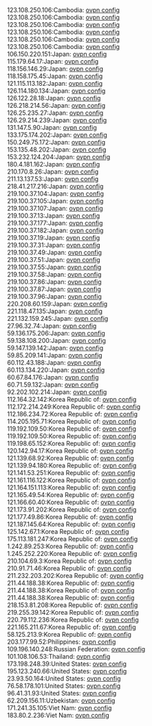 123.108.250.106:Cambodia: [ovpn config](vpn/123_108_250_106.ovpn)  
123.108.250.106:Cambodia: [ovpn config](vpn/123_108_250_106.ovpn)  
123.108.250.106:Cambodia: [ovpn config](vpn/123_108_250_106.ovpn)  
123.108.250.106:Cambodia: [ovpn config](vpn/123_108_250_106.ovpn)  
123.108.250.106:Cambodia: [ovpn config](vpn/123_108_250_106.ovpn)  
123.108.250.106:Cambodia: [ovpn config](vpn/123_108_250_106.ovpn)  
106.150.220.151:Japan: [ovpn config](vpn/106_150_220_151.ovpn)  
115.179.64.17:Japan: [ovpn config](vpn/115_179_64_17.ovpn)  
118.156.146.29:Japan: [ovpn config](vpn/118_156_146_29.ovpn)  
118.158.175.45:Japan: [ovpn config](vpn/118_158_175_45.ovpn)  
121.115.113.182:Japan: [ovpn config](vpn/121_115_113_182.ovpn)  
126.114.180.134:Japan: [ovpn config](vpn/126_114_180_134.ovpn)  
126.122.28.18:Japan: [ovpn config](vpn/126_122_28_18.ovpn)  
126.218.214.56:Japan: [ovpn config](vpn/126_218_214_56.ovpn)  
126.25.235.27:Japan: [ovpn config](vpn/126_25_235_27.ovpn)  
126.29.214.239:Japan: [ovpn config](vpn/126_29_214_239.ovpn)  
131.147.5.90:Japan: [ovpn config](vpn/131_147_5_90.ovpn)  
133.175.174.202:Japan: [ovpn config](vpn/133_175_174_202.ovpn)  
150.249.75.172:Japan: [ovpn config](vpn/150_249_75_172.ovpn)  
153.135.48.202:Japan: [ovpn config](vpn/153_135_48_202.ovpn)  
153.232.124.204:Japan: [ovpn config](vpn/153_232_124_204.ovpn)  
180.4.181.162:Japan: [ovpn config](vpn/180_4_181_162.ovpn)  
210.170.8.26:Japan: [ovpn config](vpn/210_170_8_26.ovpn)  
211.13.137.53:Japan: [ovpn config](vpn/211_13_137_53.ovpn)  
218.41.217.216:Japan: [ovpn config](vpn/218_41_217_216.ovpn)  
219.100.37.104:Japan: [ovpn config](vpn/219_100_37_104.ovpn)  
219.100.37.105:Japan: [ovpn config](vpn/219_100_37_105.ovpn)  
219.100.37.107:Japan: [ovpn config](vpn/219_100_37_107.ovpn)  
219.100.37.13:Japan: [ovpn config](vpn/219_100_37_13.ovpn)  
219.100.37.177:Japan: [ovpn config](vpn/219_100_37_177.ovpn)  
219.100.37.182:Japan: [ovpn config](vpn/219_100_37_182.ovpn)  
219.100.37.19:Japan: [ovpn config](vpn/219_100_37_19.ovpn)  
219.100.37.31:Japan: [ovpn config](vpn/219_100_37_31.ovpn)  
219.100.37.49:Japan: [ovpn config](vpn/219_100_37_49.ovpn)  
219.100.37.51:Japan: [ovpn config](vpn/219_100_37_51.ovpn)  
219.100.37.55:Japan: [ovpn config](vpn/219_100_37_55.ovpn)  
219.100.37.58:Japan: [ovpn config](vpn/219_100_37_58.ovpn)  
219.100.37.86:Japan: [ovpn config](vpn/219_100_37_86.ovpn)  
219.100.37.87:Japan: [ovpn config](vpn/219_100_37_87.ovpn)  
219.100.37.96:Japan: [ovpn config](vpn/219_100_37_96.ovpn)  
220.208.60.159:Japan: [ovpn config](vpn/220_208_60_159.ovpn)  
221.118.47.135:Japan: [ovpn config](vpn/221_118_47_135.ovpn)  
221.132.159.245:Japan: [ovpn config](vpn/221_132_159_245.ovpn)  
27.96.32.74:Japan: [ovpn config](vpn/27_96_32_74.ovpn)  
59.136.175.206:Japan: [ovpn config](vpn/59_136_175_206.ovpn)  
59.138.108.200:Japan: [ovpn config](vpn/59_138_108_200.ovpn)  
59.147.139.142:Japan: [ovpn config](vpn/59_147_139_142.ovpn)  
59.85.209.141:Japan: [ovpn config](vpn/59_85_209_141.ovpn)  
60.112.43.188:Japan: [ovpn config](vpn/60_112_43_188.ovpn)  
60.113.134.220:Japan: [ovpn config](vpn/60_113_134_220.ovpn)  
60.67.84.176:Japan: [ovpn config](vpn/60_67_84_176.ovpn)  
60.71.59.132:Japan: [ovpn config](vpn/60_71_59_132.ovpn)  
92.202.102.214:Japan: [ovpn config](vpn/92_202_102_214.ovpn)  
112.164.32.142:Korea Republic of: [ovpn config](vpn/112_164_32_142.ovpn)  
112.172.214.249:Korea Republic of: [ovpn config](vpn/112_172_214_249.ovpn)  
112.186.234.72:Korea Republic of: [ovpn config](vpn/112_186_234_72.ovpn)  
114.205.195.71:Korea Republic of: [ovpn config](vpn/114_205_195_71.ovpn)  
119.192.109.50:Korea Republic of: [ovpn config](vpn/119_192_109_50.ovpn)  
119.192.109.50:Korea Republic of: [ovpn config](vpn/119_192_109_50.ovpn)  
119.198.65.152:Korea Republic of: [ovpn config](vpn/119_198_65_152.ovpn)  
120.142.94.17:Korea Republic of: [ovpn config](vpn/120_142_94_17.ovpn)  
121.139.68.92:Korea Republic of: [ovpn config](vpn/121_139_68_92.ovpn)  
121.139.94.180:Korea Republic of: [ovpn config](vpn/121_139_94_180.ovpn)  
121.141.53.251:Korea Republic of: [ovpn config](vpn/121_141_53_251.ovpn)  
121.161.116.122:Korea Republic of: [ovpn config](vpn/121_161_116_122.ovpn)  
121.164.151.113:Korea Republic of: [ovpn config](vpn/121_164_151_113.ovpn)  
121.165.49.54:Korea Republic of: [ovpn config](vpn/121_165_49_54.ovpn)  
121.166.60.40:Korea Republic of: [ovpn config](vpn/121_166_60_40.ovpn)  
121.173.91.202:Korea Republic of: [ovpn config](vpn/121_173_91_202.ovpn)  
121.177.49.86:Korea Republic of: [ovpn config](vpn/121_177_49_86.ovpn)  
121.187.145.64:Korea Republic of: [ovpn config](vpn/121_187_145_64.ovpn)  
125.142.67.1:Korea Republic of: [ovpn config](vpn/125_142_67_1.ovpn)  
175.113.181.247:Korea Republic of: [ovpn config](vpn/175_113_181_247.ovpn)  
1.242.89.253:Korea Republic of: [ovpn config](vpn/1_242_89_253.ovpn)  
1.245.252.220:Korea Republic of: [ovpn config](vpn/1_245_252_220.ovpn)  
210.104.69.3:Korea Republic of: [ovpn config](vpn/210_104_69_3.ovpn)  
210.91.71.46:Korea Republic of: [ovpn config](vpn/210_91_71_46.ovpn)  
211.232.203.202:Korea Republic of: [ovpn config](vpn/211_232_203_202.ovpn)  
211.44.188.38:Korea Republic of: [ovpn config](vpn/211_44_188_38.ovpn)  
211.44.188.38:Korea Republic of: [ovpn config](vpn/211_44_188_38.ovpn)  
211.44.188.38:Korea Republic of: [ovpn config](vpn/211_44_188_38.ovpn)  
218.153.81.208:Korea Republic of: [ovpn config](vpn/218_153_81_208.ovpn)  
219.255.39.142:Korea Republic of: [ovpn config](vpn/219_255_39_142.ovpn)  
220.79.112.236:Korea Republic of: [ovpn config](vpn/220_79_112_236.ovpn)  
221.165.211.67:Korea Republic of: [ovpn config](vpn/221_165_211_67.ovpn)  
58.125.213.9:Korea Republic of: [ovpn config](vpn/58_125_213_9.ovpn)  
203.177.99.52:Philippines: [ovpn config](vpn/203_177_99_52.ovpn)  
109.196.140.248:Russian Federation: [ovpn config](vpn/109_196_140_248.ovpn)  
101.108.106.53:Thailand: [ovpn config](vpn/101_108_106_53.ovpn)  
173.198.248.39:United States: [ovpn config](vpn/173_198_248_39.ovpn)  
195.123.240.66:United States: [ovpn config](vpn/195_123_240_66.ovpn)  
23.93.50.164:United States: [ovpn config](vpn/23_93_50_164.ovpn)  
76.58.178.101:United States: [ovpn config](vpn/76_58_178_101.ovpn)  
96.41.31.93:United States: [ovpn config](vpn/96_41_31_93.ovpn)  
62.209.156.11:Uzbekistan: [ovpn config](vpn/62_209_156_11.ovpn)  
171.241.35.105:Viet Nam: [ovpn config](vpn/171_241_35_105.ovpn)  
183.80.2.236:Viet Nam: [ovpn config](vpn/183_80_2_236.ovpn)  
